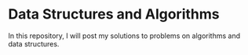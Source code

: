 # Data Structures and Algorithms
In this repository, I will post my solutions to problems on algorithms and data structures.
